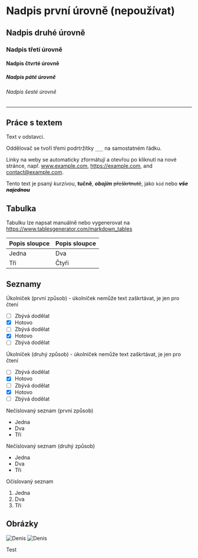 # Nadpis první úrovně (nepoužívat)

## Nadpis druhé úrovně

### Nadpis třetí úrovně

#### Nadpis čtvrté úrovně

##### Nadpis páté úrovně

###### Nadpis šesté úrovně

___

## Práce s textem

Text v odstavci.

Oddělovač se tvoří třemi podrtržítky `___` na samostatném řádku.

Linky na weby se automaticky zformátují a otevřou po kliknutí na nové stránce, např. www.example.com, https://example.com, and contact@example.com.

Tento text je psaný *kurzívou*, **tučně**, ***obojím*** ~~přeškrtnutě~~, jako `kód` nebo  ***~~vše najednou~~***

## Tabulka

Tabulku lze napsat manuálně nebo vygenerovat na https://www.tablesgenerator.com/markdown_tables

| Popis sloupce     | Popis sloupce |
| ----------------- | ------------- |
| Jedna             | Dva           |
| Tři               | Čtyři         |

## Seznamy

Úkolníček (první způsob) - úkolníček nemůže text zaškrtávat, je jen pro čtení

* [ ] Zbývá dodělat
* [x] Hotovo
* [ ] Zbývá dodělat
* [x] Hotovo
* [ ] Zbývá dodělat

Úkolníček (druhý způsob) - úkolníček nemůže text zaškrtávat, je jen pro čtení

- [ ] Zbývá dodělat
- [x] Hotovo
- [ ] Zbývá dodělat
- [x] Hotovo
- [ ] Zbývá dodělat

Nečíslovaný seznam (první způsob)

* Jedna
* Dva
* Tři

Nečíslovaný seznam (druhý způsob)

- Jedna
- Dva
- Tři

Očíslovaný seznam

1. Jedna
2. Dva
3. Tři

## Obrázky

![Denis](group.jpg)
![Denis](denis-thumb-up.jpg)

Test

